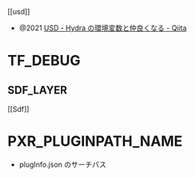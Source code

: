 [[usd]]

- @2021 [USD・Hydra の環境変数と仲良くなる - Qiita](https://qiita.com/takahito-tejima/items/c065c7cd5c3a7abe14f1) 

# TF_DEBUG

## SDF_LAYER
[[Sdf]]

# PXR_PLUGINPATH_NAME
- plugInfo.json のサーチパス
